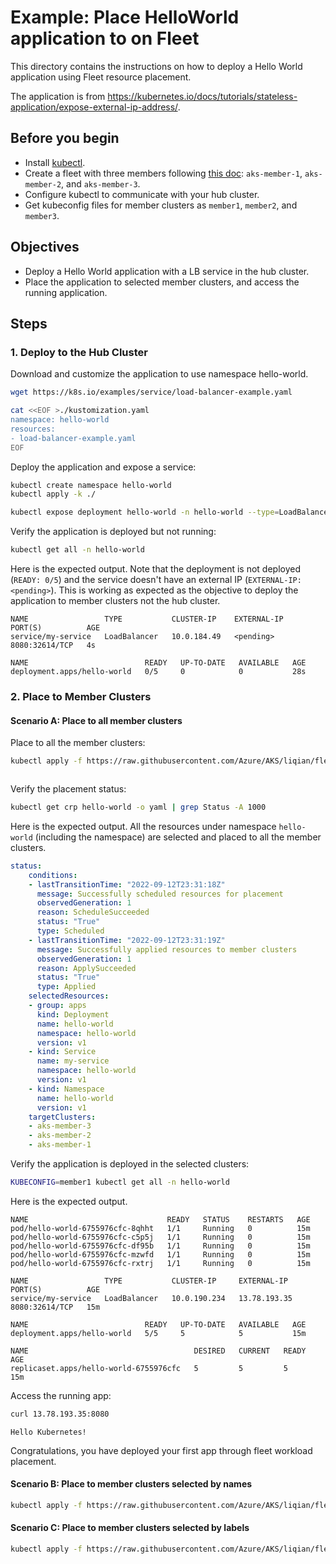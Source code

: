 # Example: Place HelloWorld application to  on Fleet

This directory contains the instructions on how to deploy a Hello World application using Fleet resource placement.

The application is from https://kubernetes.io/docs/tutorials/stateless-application/expose-external-ip-address/.

## Before you begin
* Install [kubectl](https://kubernetes.io/docs/tasks/tools/).
* Create a fleet with three members following [this doc](???): `aks-member-1`, `aks-member-2`, and `aks-member-3`.
* Configure kubectl to communicate with your hub cluster.
* Get kubeconfig files for member clusters as `member1`, `member2`, and `member3`.

## Objectives
* Deploy a Hello World application with a LB service in the hub cluster.
* Place the application to selected member clusters, and access the running application.

## Steps

### 1. Deploy to the Hub Cluster

Download and customize the application to use namespace hello-world.
```bash
wget https://k8s.io/examples/service/load-balancer-example.yaml

cat <<EOF >./kustomization.yaml
namespace: hello-world
resources:
- load-balancer-example.yaml
EOF
```

Deploy the application and expose a service: 
```bash
kubectl create namespace hello-world
kubectl apply -k ./

kubectl expose deployment hello-world -n hello-world --type=LoadBalancer --name=my-service
```

Verify the application is deployed but not running:
```bash
kubectl get all -n hello-world
```

Here is the expected output.
Note that the deployment is not deployed (`READY: 0/5`) and the service doesn't have an external IP (`EXTERNAL-IP: <pending>`).
This is working as expected as the objective to deploy the application to member clusters not the hub cluster.

```text
NAME                 TYPE           CLUSTER-IP    EXTERNAL-IP   PORT(S)          AGE
service/my-service   LoadBalancer   10.0.184.49   <pending>     8080:32614/TCP   4s

NAME                          READY   UP-TO-DATE   AVAILABLE   AGE
deployment.apps/hello-world   0/5     0            0           28s
```

### 2. Place to Member Clusters

#### Scenario A: Place to all member clusters

Place to all the member clusters:
```bash
kubectl apply -f https://raw.githubusercontent.com/Azure/AKS/liqian/fleet/examples/fleet/helloworld/hello-world-crp-all-clusters.yaml
```

```yaml:hello-world-crp-all-clusters.yaml
```

Verify the placement status:
```bash
kubectl get crp hello-world -o yaml | grep Status -A 1000
```

Here is the expected output.
All the resources under namespace `hello-world` (including the namespace) are selected and placed to all the member clusters.
```yaml
status:
    conditions:
    - lastTransitionTime: "2022-09-12T23:31:18Z"
      message: Successfully scheduled resources for placement
      observedGeneration: 1
      reason: ScheduleSucceeded
      status: "True"
      type: Scheduled
    - lastTransitionTime: "2022-09-12T23:31:19Z"
      message: Successfully applied resources to member clusters
      observedGeneration: 1
      reason: ApplySucceeded
      status: "True"
      type: Applied
    selectedResources:
    - group: apps
      kind: Deployment
      name: hello-world
      namespace: hello-world
      version: v1
    - kind: Service
      name: my-service
      namespace: hello-world
      version: v1
    - kind: Namespace
      name: hello-world
      version: v1
    targetClusters:
    - aks-member-3
    - aks-member-2
    - aks-member-1
```

Verify the application is deployed in the selected clusters:
```bash
KUBECONFIG=member1 kubectl get all -n hello-world
```

Here is the expected output.
```text
NAME                               READY   STATUS    RESTARTS   AGE
pod/hello-world-6755976cfc-8qhht   1/1     Running   0          15m
pod/hello-world-6755976cfc-c5p5j   1/1     Running   0          15m
pod/hello-world-6755976cfc-df95b   1/1     Running   0          15m
pod/hello-world-6755976cfc-mzwfd   1/1     Running   0          15m
pod/hello-world-6755976cfc-rxtrj   1/1     Running   0          15m

NAME                 TYPE           CLUSTER-IP     EXTERNAL-IP    PORT(S)          AGE
service/my-service   LoadBalancer   10.0.190.234   13.78.193.35   8080:32614/TCP   15m

NAME                          READY   UP-TO-DATE   AVAILABLE   AGE
deployment.apps/hello-world   5/5     5            5           15m

NAME                                     DESIRED   CURRENT   READY   AGE
replicaset.apps/hello-world-6755976cfc   5         5         5       15m
```

Access the running app:
```bash
curl 13.78.193.35:8080
```
```text
Hello Kubernetes!
```
Congratulations, you have deployed your first app through fleet workload placement.

#### Scenario B: Place to member clusters selected by names
```bash
kubectl apply -f https://raw.githubusercontent.com/Azure/AKS/liqian/fleet/examples/fleet/helloworld/hello-world-crp-by-cluster-names.yaml
```

#### Scenario C: Place to member clusters selected by labels
```bash
kubectl apply -f https://raw.githubusercontent.com/Azure/AKS/liqian/fleet/examples/fleet/helloworld/hello-world-crp-by-cluster-labels.yaml
```